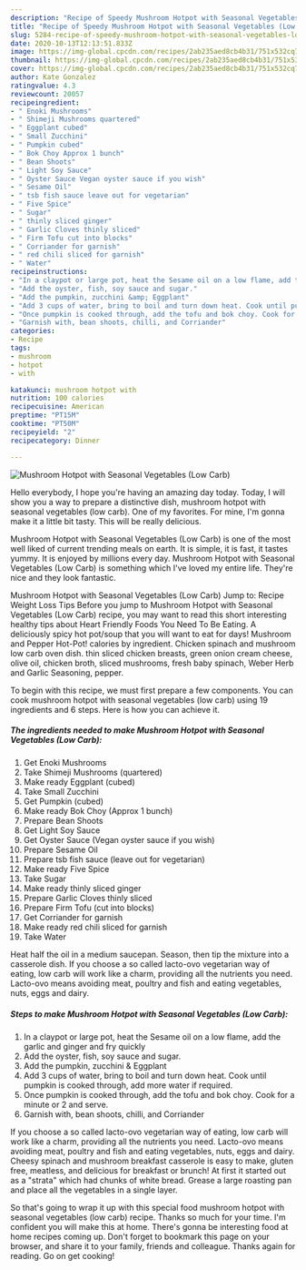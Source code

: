 ```yaml
---
description: "Recipe of Speedy Mushroom Hotpot with Seasonal Vegetables (Low Carb)"
title: "Recipe of Speedy Mushroom Hotpot with Seasonal Vegetables (Low Carb)"
slug: 5284-recipe-of-speedy-mushroom-hotpot-with-seasonal-vegetables-low-carb
date: 2020-10-13T12:13:51.833Z
image: https://img-global.cpcdn.com/recipes/2ab235aed8cb4b31/751x532cq70/mushroom-hotpot-with-seasonal-vegetables-low-carb-recipe-main-photo.jpg
thumbnail: https://img-global.cpcdn.com/recipes/2ab235aed8cb4b31/751x532cq70/mushroom-hotpot-with-seasonal-vegetables-low-carb-recipe-main-photo.jpg
cover: https://img-global.cpcdn.com/recipes/2ab235aed8cb4b31/751x532cq70/mushroom-hotpot-with-seasonal-vegetables-low-carb-recipe-main-photo.jpg
author: Kate Gonzalez
ratingvalue: 4.3
reviewcount: 20057
recipeingredient:
- " Enoki Mushrooms"
- " Shimeji Mushrooms quartered"
- " Eggplant cubed"
- " Small Zucchini"
- " Pumpkin cubed"
- " Bok Choy Approx 1 bunch"
- " Bean Shoots"
- " Light Soy Sauce"
- " Oyster Sauce Vegan oyster sauce if you wish"
- " Sesame Oil"
- " tsb fish sauce leave out for vegetarian"
- " Five Spice"
- " Sugar"
- " thinly sliced ginger"
- " Garlic Cloves thinly sliced"
- " Firm Tofu cut into blocks"
- " Corriander for garnish"
- " red chili sliced for garnish"
- " Water"
recipeinstructions:
- "In a claypot or large pot, heat the Sesame oil on a low flame, add the garlic and ginger and fry quickly"
- "Add the oyster, fish, soy sauce and sugar."
- "Add the pumpkin, zucchini &amp; Eggplant"
- "Add 3 cups of water, bring to boil and turn down heat. Cook until pumpkin is cooked through, add more water if required."
- "Once pumpkin is cooked through, add the tofu and bok choy. Cook for a minute or 2 and serve."
- "Garnish with, bean shoots, chilli, and Corriander"
categories:
- Recipe
tags:
- mushroom
- hotpot
- with

katakunci: mushroom hotpot with 
nutrition: 100 calories
recipecuisine: American
preptime: "PT15M"
cooktime: "PT50M"
recipeyield: "2"
recipecategory: Dinner

---
```



![Mushroom Hotpot with Seasonal Vegetables (Low Carb)](https://img-global.cpcdn.com/recipes/2ab235aed8cb4b31/751x532cq70/mushroom-hotpot-with-seasonal-vegetables-low-carb-recipe-main-photo.jpg)

Hello everybody, I hope you're having an amazing day today. Today, I will show you a way to prepare a distinctive dish, mushroom hotpot with seasonal vegetables (low carb). One of my favorites. For mine, I'm gonna make it a little bit tasty. This will be really delicious.

Mushroom Hotpot with Seasonal Vegetables (Low Carb) is one of the most well liked of current trending meals on earth. It is simple, it is fast, it tastes yummy. It is enjoyed by millions every day. Mushroom Hotpot with Seasonal Vegetables (Low Carb) is something which I've loved my entire life. They're nice and they look fantastic.

Mushroom Hotpot with Seasonal Vegetables (Low Carb) Jump to: Recipe Weight Loss Tips Before you jump to Mushroom Hotpot with Seasonal Vegetables (Low Carb) recipe, you may want to read this short interesting healthy tips about Heart Friendly Foods You Need To Be Eating. A deliciously spicy hot pot/soup that you will want to eat for days! Mushroom and Pepper Hot-Pot! calories by ingredient. Chicken spinach and mushroom low carb oven dish. thin sliced chicken breasts, green onion cream cheese, olive oil, chicken broth, sliced mushrooms, fresh baby spinach, Weber Herb and Garlic Seasoning, pepper.


To begin with this recipe, we must first prepare a few components. You can cook mushroom hotpot with seasonal vegetables (low carb) using 19 ingredients and 6 steps. Here is how you can achieve it.

<!--inarticleads1-->

##### The ingredients needed to make Mushroom Hotpot with Seasonal Vegetables (Low Carb):

1. Get  Enoki Mushrooms
1. Take  Shimeji Mushrooms (quartered)
1. Make ready  Eggplant (cubed)
1. Take  Small Zucchini
1. Get  Pumpkin (cubed)
1. Make ready  Bok Choy (Approx 1 bunch)
1. Prepare  Bean Shoots
1. Get  Light Soy Sauce
1. Get  Oyster Sauce (Vegan oyster sauce if you wish)
1. Prepare  Sesame Oil
1. Prepare  tsb fish sauce (leave out for vegetarian)
1. Make ready  Five Spice
1. Take  Sugar
1. Make ready  thinly sliced ginger
1. Prepare  Garlic Cloves thinly sliced
1. Prepare  Firm Tofu (cut into blocks)
1. Get  Corriander for garnish
1. Make ready  red chili sliced for garnish
1. Take  Water


Heat half the oil in a medium saucepan. Season, then tip the mixture into a casserole dish. If you choose a so called lacto-ovo vegetarian way of eating, low carb will work like a charm, providing all the nutrients you need. Lacto-ovo means avoiding meat, poultry and fish and eating vegetables, nuts, eggs and dairy. 

<!--inarticleads2-->

##### Steps to make Mushroom Hotpot with Seasonal Vegetables (Low Carb):

1. In a claypot or large pot, heat the Sesame oil on a low flame, add the garlic and ginger and fry quickly
1. Add the oyster, fish, soy sauce and sugar.
1. Add the pumpkin, zucchini &amp; Eggplant
1. Add 3 cups of water, bring to boil and turn down heat. Cook until pumpkin is cooked through, add more water if required.
1. Once pumpkin is cooked through, add the tofu and bok choy. Cook for a minute or 2 and serve.
1. Garnish with, bean shoots, chilli, and Corriander


If you choose a so called lacto-ovo vegetarian way of eating, low carb will work like a charm, providing all the nutrients you need. Lacto-ovo means avoiding meat, poultry and fish and eating vegetables, nuts, eggs and dairy. Cheesy spinach and mushroom breakfast casserole is easy to make, gluten free, meatless, and delicious for breakfast or brunch! At first it started out as a &#34;strata&#34; which had chunks of white bread. Grease a large roasting pan and place all the vegetables in a single layer. 

So that's going to wrap it up with this special food mushroom hotpot with seasonal vegetables (low carb) recipe. Thanks so much for your time. I'm confident you will make this at home. There's gonna be interesting food at home recipes coming up. Don't forget to bookmark this page on your browser, and share it to your family, friends and colleague. Thanks again for reading. Go on get cooking!
